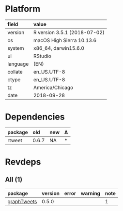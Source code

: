 # Platform

|field    |value                        |
|:--------|:----------------------------|
|version  |R version 3.5.1 (2018-07-02) |
|os       |macOS High Sierra 10.13.6    |
|system   |x86_64, darwin15.6.0         |
|ui       |RStudio                      |
|language |(EN)                         |
|collate  |en_US.UTF-8                  |
|ctype    |en_US.UTF-8                  |
|tz       |America/Chicago              |
|date     |2018-09-28                   |

# Dependencies

|package |old   |new |Δ  |
|:-------|:-----|:---|:--|
|rtweet  |0.6.7 |NA  |*  |

# Revdeps

## All (1)

|package                                |version |error |warning |note |
|:--------------------------------------|:-------|:-----|:-------|:----|
|[graphTweets](problems.md#graphtweets) |0.5.0   |      |        |1    |

